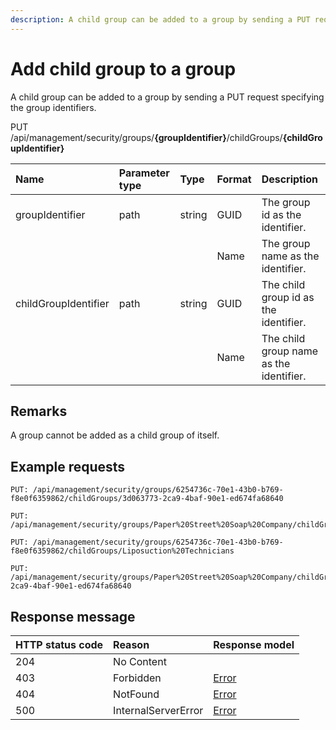 ```yaml
---
description: A child group can be added to a group by sending a PUT request specifying the group identifiers.
---
```


# Add child group to a group

A child group can be added to a group by sending a PUT request specifying the group identifiers.

<span class="label label--put">PUT</span> /api/management/security/groups/**{groupIdentifier}**/childGroups/**{childGroupIdentifier}**

| Name                 | Parameter type | Type   | Format | Description                             |
| :------------------- | :------------- | :----- | :----- | :-------------------------------------- |
| groupIdentifier      | path           | string | GUID   | The group id as the identifier.         |
|                      |                |        | Name   | The group name as the identifier.       |
| childGroupIdentifier | path           | string | GUID   | The child group id as the identifier.   |
|                      |                |        | Name   | The child group name as the identifier. |

## Remarks

A group cannot be added as a child group of itself.

## Example requests

```http
PUT: /api/management/security/groups/6254736c-70e1-43b0-b769-f8e0f6359862/childGroups/3d063773-2ca9-4baf-90e1-ed674fa68640
```

```http
PUT: /api/management/security/groups/Paper%20Street%20Soap%20Company/childGroups/Liposuction%20Technicians
```

```http
PUT: /api/management/security/groups/6254736c-70e1-43b0-b769-f8e0f6359862/childGroups/Liposuction%20Technicians
```

```http
PUT: /api/management/security/groups/Paper%20Street%20Soap%20Company/childGroups/3d063773-2ca9-4baf-90e1-ed674fa68640
```

## Response message

| HTTP status code | Reason              | Response model                   |
| :--------------- | :------------------ | :------------------------------- |
| 204              | No Content          |                                  |
| 403              | Forbidden           | [Error](/key-concepts/errors.md) |
| 404              | NotFound            | [Error](/key-concepts/errors.md) |
| 500              | InternalServerError | [Error](/key-concepts/errors.md) |
